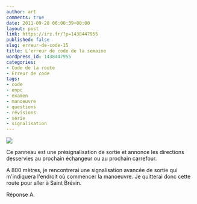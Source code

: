 ```yaml
---
author: art
comments: true
date: 2011-09-28 06:00:39+00:00
layout: post
link: https://irz.fr/?p=1438447955
published: false
slug: erreur-de-code-15
title: L’erreur de code de la semaine
wordpress_id: 1438447955
categories:
- Code de la route
- Erreur de code
tags:
- code
- enpc
- examen
- manoeuvre
- questions
- révisions
- série
- signalisation
---
```


[![](https://static.irz.fr/2011/06/cerberus-2011-06-07-à-16.57.34.png)](https://static.irz.fr/2011/06/cerberus-2011-06-07-à-16.57.34.png)

Ce panneau est une présignalisation de sortie et annonce les directions desservies au prochain échangeur ou au prochain carrefour.

A 800 mètres, je rencontrerai une signalisation avancée de sortie qui m'indiquera l'endroit où commencer la manoeuvre. Je quitterai donc cette route pour aller à Saint Brévin.

Réponse A.





